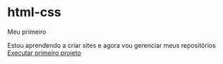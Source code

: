 # html-css
 Meu primeiro
 
 Estou aprendendo a criar sites e agora vou gerenciar meus repositórios
 <a href="https://github.com/gabrielfreita/html-css/exercicios/ex001/index.html">Executar primeiro projeto</a>